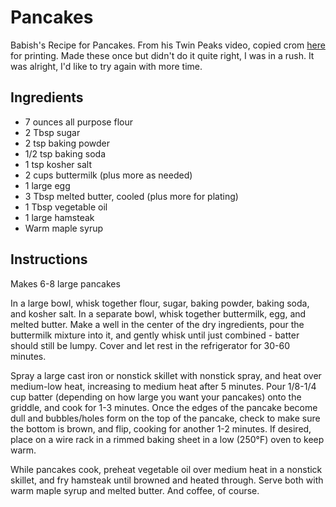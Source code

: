 # Pancakes
Babish's Recipe for Pancakes. From his Twin Peaks video, copied crom [here](https://www.bingingwithbabish.com/recipes/2017/5/18/buttermilk-pancakes-inspired-by-twin-peaks?rq=pancake) for printing. Made these once but didn't do it quite right, I was in a rush. It was alright, I'd like to try again with more time.

## Ingredients
* 7 ounces all purpose flour
* 2 Tbsp sugar
* 2 tsp baking powder
* 1/2 tsp baking soda
* 1 tsp kosher salt
* 2 cups buttermilk (plus more as needed)
* 1 large egg
* 3 Tbsp melted butter, cooled (plus more for plating)
* 1 Tbsp vegetable oil
* 1 large hamsteak
* Warm maple syrup

## Instructions
Makes 6-8 large pancakes

In a large bowl, whisk together flour, sugar, baking powder, baking soda, and kosher salt.  In a separate bowl, whisk together buttermilk, egg, and melted butter.  Make a well in the center of the dry ingredients, pour the buttermilk mixture into it, and gently whisk until just combined - batter should still be lumpy.  Cover and let rest in the refrigerator for 30-60 minutes.

Spray a large cast iron or nonstick skillet with nonstick spray, and heat over medium-low heat, increasing to medium heat after 5 minutes.  Pour 1/8-1/4 cup batter (depending on how large you want your pancakes) onto the griddle, and cook for 1-3 minutes.  Once the edges of the pancake become dull and bubbles/holes form on the top of the pancake, check to make sure the bottom is brown, and flip, cooking for another 1-2 minutes.  If desired, place on a wire rack in a rimmed baking sheet in a low (250°F) oven to keep warm.

While pancakes cook, preheat vegetable oil over medium heat in a nonstick skillet, and fry hamsteak until browned and heated through.  Serve both with warm maple syrup and melted butter.  And coffee, of course.
